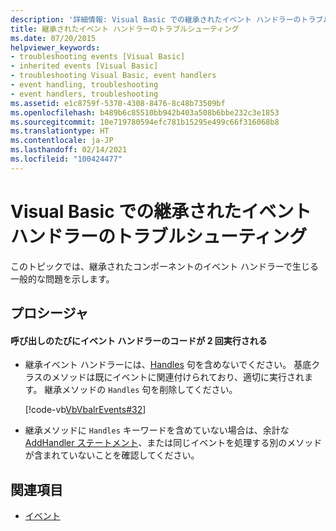 ```yaml
---
description: '詳細情報: Visual Basic での継承されたイベント ハンドラーのトラブルシューティング'
title: 継承されたイベント ハンドラーのトラブルシューティング
ms.date: 07/20/2015
helpviewer_keywords:
- troubleshooting events [Visual Basic]
- inherited events [Visual Basic]
- troubleshooting Visual Basic, event handlers
- event handling, troubleshooting
- event handlers, troubleshooting
ms.assetid: e1c8759f-5370-4308-8476-8c48b73509bf
ms.openlocfilehash: b489b6c85510bb942b403a508b6bbe232c3e1853
ms.sourcegitcommit: 10e719780594efc781b15295e499c66f316068b8
ms.translationtype: HT
ms.contentlocale: ja-JP
ms.lasthandoff: 02/14/2021
ms.locfileid: "100424477"
---
```

# <a name="troubleshooting-inherited-event-handlers-in-visual-basic"></a>Visual Basic での継承されたイベント ハンドラーのトラブルシューティング

このトピックでは、継承されたコンポーネントのイベント ハンドラーで生じる一般的な問題を示します。  
  
## <a name="procedures"></a>プロシージャ  
  
#### <a name="code-in-event-handler-executes-twice-for-every-call"></a>呼び出しのたびにイベント ハンドラーのコードが 2 回実行される  
  
- 継承イベント ハンドラーには、[Handles](../../../language-reference/statements/handles-clause.md) 句を含めないでください。 基底クラスのメソッドは既にイベントに関連付けられており、適切に実行されます。 継承メソッドの `Handles` 句を削除してください。  
  
     [!code-vb[VbVbalrEvents#32](~/samples/snippets/visualbasic/VS_Snippets_VBCSharp/VbVbalrEvents/VB/Class1.vb#32)]  
  
- 継承メソッドに `Handles` キーワードを含めていない場合は、余計な [AddHandler ステートメント](../../../language-reference/statements/addhandler-statement.md)、または同じイベントを処理する別のメソッドが含まれていないことを確認してください。  
  
## <a name="see-also"></a>関連項目

- [イベント](index.md)
